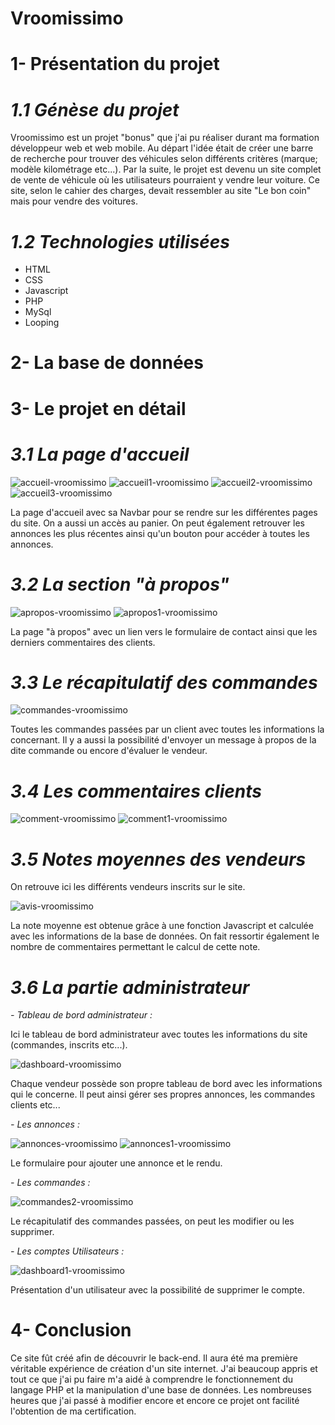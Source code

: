 # Vroomissimo

# 1- Présentation du projet

# _1.1 Génèse du projet_

Vroomissimo est un projet "bonus" que j'ai pu réaliser durant ma formation développeur web et web mobile. Au départ l'idée était de créer une barre de recherche pour trouver des véhicules selon différents critères (marque; modèle kilométrage etc...). Par la suite, le projet est devenu un site complet de vente de véhicule où les utilisateurs pourraient y vendre leur voiture. Ce site, selon le cahier des charges, devait ressembler au site "Le bon coin" mais pour vendre des voitures.

# _1.2 Technologies utilisées_

- HTML
- CSS
- Javascript
- PHP
- MySql
- Looping

# 2- La base de données

# 3- Le projet en détail

# _3.1 La page d'accueil_

![accueil-vroomissimo](https://github.com/cedric-chimot/Vroomissimo/assets/106061524/4b5a2b55-9032-442b-a8db-3331078bd876)
![accueil1-vroomissimo](https://github.com/cedric-chimot/Vroomissimo/assets/106061524/bfcbd773-64c3-4ac3-9232-177607683df6)
![accueil2-vroomissimo](https://github.com/cedric-chimot/Vroomissimo/assets/106061524/e8125b86-bcff-432e-93be-20a0465bcd92)
![accueil3-vroomissimo](https://github.com/cedric-chimot/Vroomissimo/assets/106061524/e9ef14af-4a29-4ed6-a73f-28915414024f)

La page d'accueil avec sa Navbar pour se rendre sur les différentes pages du site. On a aussi un accès au panier. On peut également retrouver les annonces les plus récentes ainsi qu'un bouton pour accéder à toutes les annonces.

# _3.2 La section "à propos"_

![apropos-vroomissimo](https://github.com/cedric-chimot/Vroomissimo/assets/106061524/0a4db36c-c827-4b3e-be6d-2f3630051d7e)
![apropos1-vroomissimo](https://github.com/cedric-chimot/Vroomissimo/assets/106061524/4384dd4b-992f-4cc4-adf0-7c6cbc24f06f)

La page "à propos" avec un lien vers le formulaire de contact ainsi que les derniers commentaires des clients.

# _3.3 Le récapitulatif des commandes_

![commandes-vroomissimo](https://github.com/cedric-chimot/Vroomissimo/assets/106061524/5f15d87a-a1ae-4e22-b1a2-f70afe53ed15)

Toutes les commandes passées par un client avec toutes les informations la concernant. Il y a aussi la possibilité d'envoyer un message à propos de la dite commande ou encore d'évaluer le vendeur.

# _3.4 Les commentaires clients_

![comment-vroomissimo](https://github.com/cedric-chimot/Vroomissimo/assets/106061524/408841c4-e536-4923-b754-9b512355bd37)
![comment1-vroomissimo](https://github.com/cedric-chimot/Vroomissimo/assets/106061524/fd771d20-0347-4398-9c0f-529f92c7b035)

# _3.5 Notes moyennes des vendeurs_

On retrouve ici les différents vendeurs inscrits sur le site.

![avis-vroomissimo](https://github.com/cedric-chimot/Vroomissimo/assets/106061524/2cb0f539-061c-472c-8283-c5e3b673e911)

La note moyenne est obtenue grâce à une fonction Javascript et calculée avec les informations de la base de données. On fait ressortir également le nombre de commentaires permettant le calcul de cette note.

# _3.6 La partie administrateur_

_- Tableau de bord administrateur :_

Ici le tableau de bord administrateur avec toutes les informations du site (commandes, inscrits etc...).

![dashboard-vroomissimo](https://github.com/cedric-chimot/Vroomissimo/assets/106061524/1167dc0d-a659-4966-b09a-b0a260b95050)

Chaque vendeur possède son propre tableau de bord avec les informations qui le concerne. Il peut ainsi gérer ses propres annonces,  les commandes clients etc...

_- Les annonces :_

![annonces-vroomissimo](https://github.com/cedric-chimot/Vroomissimo/assets/106061524/ffa88771-66aa-4345-8009-f13801630aec)
![annonces1-vroomissimo](https://github.com/cedric-chimot/Vroomissimo/assets/106061524/09f3cfab-0190-4505-bd87-4e37defc3eaf)

Le formulaire pour ajouter une annonce et le rendu.

_- Les commandes :_

![commandes2-vroomissimo](https://github.com/cedric-chimot/Vroomissimo/assets/106061524/b4f9b4c2-a323-43de-81f9-b0ab867f9b66)

Le récapitulatif des commandes passées, on peut les modifier ou les supprimer.

_- Les comptes Utilisateurs :_

![dashboard1-vroomissimo](https://github.com/cedric-chimot/Vroomissimo/assets/106061524/f7a8298c-e06e-48b9-b573-ba77e6aed9a2)

Présentation d'un utilisateur avec la possibilité de supprimer le compte.

# 4- Conclusion

Ce site fût créé afin de découvrir le back-end. Il aura été ma première véritable expérience de création d'un site internet. J'ai beaucoup appris et tout ce que j'ai pu faire m'a aidé à comprendre le fonctionnement du langage PHP et la manipulation d'une base de données. Les nombreuses heures que j'ai passé à modifier encore et encore ce projet ont facilité l'obtention de ma certification.
